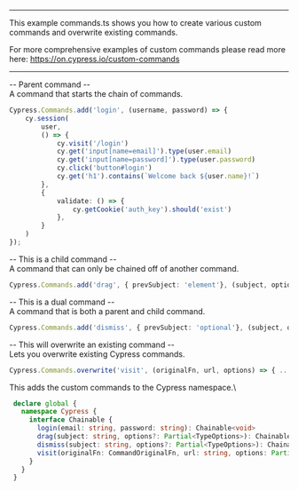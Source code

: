  ***********************************************
 This example commands.ts shows you how to
 create various custom commands and overwrite
 existing commands.

 For more comprehensive examples of custom
 commands please read more here:
 https://on.cypress.io/custom-commands
 ***********************************************


 -- Parent command --\
A command that starts the chain of commands.
```typescript
Cypress.Commands.add('login', (username, password) => {
    cy.session(
        user,
        () => {
            cy.visit('/login')
            cy.get('input[name=email]').type(user.email)
            cy.get('input[name=password]').type(user.password)
            cy.click('button#login')
            cy.get('h1').contains(`Welcome back ${user.name}!`)
        },
        {
            validate: () => {
                cy.getCookie('auth_key').should('exist')
            },
        }
    )
});
```



 -- This is a child command --\
A command that can only be chained off of another command.
```typescript
Cypress.Commands.add('drag', { prevSubject: 'element'}, (subject, options) => { ... })
```


 -- This is a dual command --\
A command that is both a parent and child command.
```typescript
Cypress.Commands.add('dismiss', { prevSubject: 'optional'}, (subject, options) => { ... })
```


 -- This will overwrite an existing command --\
Lets you overwrite existing Cypress commands.
```typescript
Cypress.Commands.overwrite('visit', (originalFn, url, options) => { ... })
```

This adds the custom commands to the Cypress namespace.\
```typescript
 declare global {
   namespace Cypress {
     interface Chainable {
       login(email: string, password: string): Chainable<void>
       drag(subject: string, options?: Partial<TypeOptions>): Chainable<Element>
       dismiss(subject: string, options?: Partial<TypeOptions>): Chainable<Element>
       visit(originalFn: CommandOriginalFn, url: string, options: Partial<VisitOptions>): Chainable<Element>
     }
   }
 }
```
